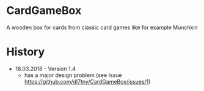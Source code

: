 # CardGameBox
A wooden box for cards from classic card games like for example Munchkin

# History

 * 18.03.2018 - Version 1.4
   * has a major design problem (see Issue https://github.com/dl7tny/CardGameBox/issues/1)
